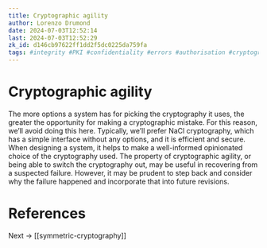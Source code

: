 ```yaml
---
title: Cryptographic agility
author: Lorenzo Drumond
date: 2024-07-03T12:52:14
last: 2024-07-03T12:52:29
zk_id: d146cb97622ff1dd2f5dc0225da759fa
tags: #integrity #PKI #confidentiality #errors #authorisation #cryptography #auditing #authenticity #basics #security #model #authentication
---
```



# Cryptographic agility

The more options a system has for picking the cryptography it uses, the greater the opportunity for making a cryptographic mistake. For this reason, we’ll avoid doing this here. Typically, we’ll prefer NaCl cryptography, which has a simple interface without any options, and it is efficient and secure. When designing a system, it helps to make a well-informed opinionated choice of the cryptography used. The property of cryptographic agility, or being able to switch the cryptography out, may be useful in recovering from a suspected failure. However, it may be prudent to step back and consider why the failure happened and incorporate that into future revisions.

# References

Next -> [[symmetric-cryptography]]
